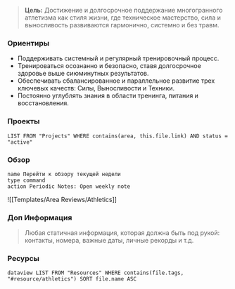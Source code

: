 
> **Цель:** Достижение и долгосрочное поддержание многогранного атлетизма как стиля жизни, где техническое мастерство, сила и выносливость развиваются гармонично, системно и без травм.


### Ориентиры

- Поддерживать системный и регулярный тренировочный процесс.
- Тренироваться осознанно и безопасно, ставя долгосрочное здоровье выше сиюминутных результатов.
- Обеспечивать сбалансированное и параллельное развитие трех ключевых качеств: Силы, Выносливости и Техники.
- Постоянно углублять знания в области тренинга, питания и восстановления.


### Проекты

```dataview
LIST FROM "Projects" WHERE contains(area, this.file.link) AND status = "active"
```


### Обзор

```button
name Перейти к обзору текущей недели
type command
action Periodic Notes: Open weekly note
```

![[Templates/Area Reviews/Athletics]]


### Доп Информация

> Любая статичная информация, которая должна быть под рукой: контакты, номера, важные даты, личные рекорды и т.д.


### Ресурсы

```dataview LIST FROM "Resources" WHERE contains(file.tags, "#resource/athletics") SORT file.name ASC```
